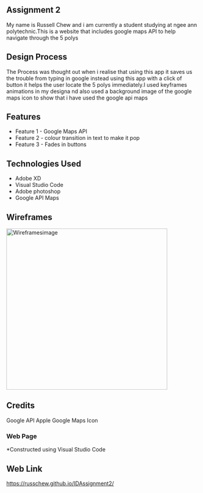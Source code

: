 ## Assignment 2 

My name is Russell Chew and i am currently a student studying at ngee ann polytechnic.This is a website that includes google maps API to help navigate through the 5 polys

## Design Process
The Process was thought out when i realise that using this app it saves us the trouble from typing in google instead using this app with a click of button it helps the user locate the 5 polys immediately.I used keyframes animations in my designa nd also used a background image of the google maps icon to show that i have used the google api maps

## Features

* Feature 1 - Google Maps API
* Feature 2 - colour transition in text to make it pop
* Feature 3 - Fades in buttons

## Technologies Used

* Adobe XD
* Visual Studio Code
* Adobe photoshop
* Google API Maps

## Wireframes
<img width="422" alt="Wireframesimage" src="https://user-images.githubusercontent.com/74225650/104152767-7cd33a00-541b-11eb-99bc-58e3bbf0a014.png">

## Credits
Google API
Apple Google Maps Icon

### Web Page
*Constructed using Visual Studio Code

## Web Link
https://russchew.github.io/IDAssignment2/
